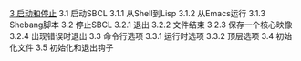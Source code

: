 [3 启动和停止](03.md)
    3.1 启动SBCL
        3.1.1 从Shell到Lisp
        3.1.2 从Emacs运行
        3.1.3 Shebang脚本
    3.2 停止SBCL
        3.2.1 退出
        3.2.2 文件结束
        3.2.3 保存一个核心映像
        3.2.4 出现错误时退出
    3.3 命令行选项
        3.3.1 运行时选项
        3.3.2 顶层选项
    3.4 初始化文件
    3.5 初始化和退出钩子